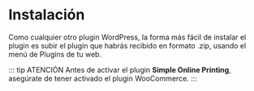 # Instalación

Como cualquier otro plugin WordPress, la forma más fácil de instalar el plugin es subir el plugin que habrás recibido en formato .zip, usando el menú de Plugins de tu web.

::: tip ATENCIÓN
Antes de activar el plugin **Simple Online Printing**, asegúrate de tener activado el plugin WooCommerce.
:::
